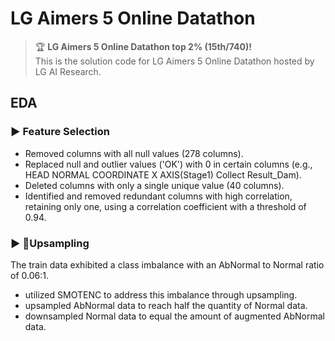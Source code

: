 # LG Aimers 5 Online Datathon
> 🏆 **LG Aimers 5 Online Datathon top 2% (15th/740)!**  
> This is the solution code for LG Aimers 5 Online Datathon hosted by LG AI Research.
## EDA
### ▶️ Feature Selection
- Removed columns with all null values (278 columns).
- Replaced null and outlier values ('OK') with 0 in certain columns (e.g., HEAD NORMAL COORDINATE X AXIS(Stage1) Collect Result_Dam).
- Deleted columns with only a single unique value (40 columns).
- Identified and removed redundant columns with high correlation, retaining only one, using a correlation coefficient with a threshold of 0.94.
### ▶️ Upsampling
The train data exhibited a class imbalance with an AbNormal to Normal ratio of 0.06:1.
- utilized SMOTENC to address this imbalance through upsampling.
- upsampled AbNormal data to reach half the quantity of Normal data.
- downsampled Normal data to equal the amount of augmented AbNormal data.
